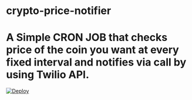 # crypto-price-notifier

# A Simple CRON JOB that checks price of the coin you want at every fixed interval and notifies via call by using Twilio API.

[![Deploy](https://button.deta.dev/1/svg)](https://go.deta.dev/deploy?repo=https://github.com/dhanushreddy291/crypto-price-notifier)
